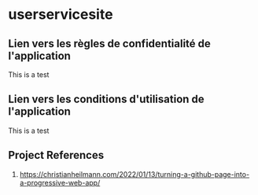 # userservicesite

## Lien vers les règles de confidentialité de l'application
This is a test


## Lien vers les conditions d'utilisation de l'application
This is a test



## Project References
1. https://christianheilmann.com/2022/01/13/turning-a-github-page-into-a-progressive-web-app/

